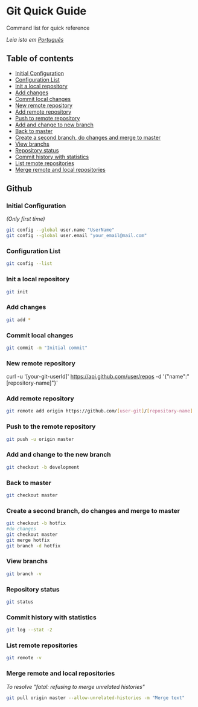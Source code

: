 # Git Quick Guide
Command list for quick reference

*Leia isto em [Português](README.pt-br.md)*

## Table of contents
- [Initial Configuration](#config-init)
- [Configuration List](#config-list)
- [Init a local repository](#init)
- [Add changes](#add)
- [Commit local changes](#commit)
- [New remote repository](#new-remote)
- [Add remote repository](#add-remote)
- [Push to remote repository](#send-remote)
- [Add and change to new branch](#branch)
- [Back to master](#back-master)
- [Create a second branch, do changes and merge to master](#second-brach)
- [View branchs](#view-branchs)
- [Repository status](#status)
- [Commit history with statistics](#stat)
- [List remote repositories](#list-remote)
- [Merge remote and local repositories](#merge-remote)

## Github

<!-- toc -->

### Initial Configuration
*(Only first time)*
```bash
git config --global user.name "UserName"
git config --global user.email "your_email@mail.com"
```

### Configuration List
```bash
git config --list
```

### Init a local repository
```bash
git init
```

### Add changes
```bash
git add *
```

### Commit local changes
```bash
git commit -m "Initial commit"
```

### New remote repository
curl -u '[your-git-userId]' https://api.github.com/user/repos -d '{"name":"[repository-name]"}'

### Add remote repository
```bash
git remote add origin https://github.com/[user-git]/[repository-name]
```

### Push to the remote repository
```bash
git push -u origin master
```

### Add and change to the new branch
```bash
git checkout -b development
```

### Back to master
```bash
git checkout master
```

### Create a second branch, do changes and merge to master
```bash
git checkout -b hotfix
#do changes
git checkout master
git merge hotfix
git branch -d hotfix
```
### View branchs
```bash
git branch -v
```

### Repository status
```bash
git status
```

### Commit history with statistics
```bash
git log --stat -2
```

### List remote repositories
```bash
git remote -v
```

### Merge remote and local repositories

*To resolve "fatal: refusing to merge unrelated histories"*

```bash
git pull origin master --allow-unrelated-histories -m "Merge text" 
```
